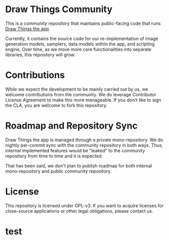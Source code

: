 # Draw Things Community

This is a community repository that maintains public-facing code that runs [Draw Things the app](https://apps.apple.com/us/app/draw-things-ai-generation/id6444050820).

Currently, it contains the source code for our re-implementation of image generation models, samplers, data models within the app, and scripting engine. Over time, as we move more core functionalities into separate libraries, this repository will grow.

# Contributions

While we expect the development to be mainly carried out by us, we welcome contributions from the community. We do leverage Contributor License Agreement to make this more manageable. If you don't like to sign the CLA, you are welcome to fork this repository.

# Roadmap and Repository Sync

Draw Things the app is managed through a private mono-repository. We do nightly per-commit sync with the community repository in both ways. Thus, internal implemented features would be "leaked" to the community repository from time to time and it is expected.

That has been said, we don't plan to publish roadmap for both internal mono-repository and public community repository.

# License

This repository is licensed under GPL-v3. If you want to acquire licenses for close-source applications or other legal obligations, please contact us.

# test

